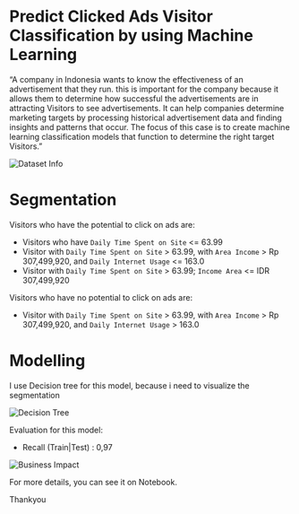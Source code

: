 # Predict Clicked Ads Visitor Classification by using Machine Learning

“A company in Indonesia wants to know the effectiveness of an advertisement that they run. this is important for the company because it allows them to determine how successful the advertisements are in attracting Visitors to see advertisements. It can help companies determine marketing targets by processing historical advertisement data and finding insights and patterns that occur. The focus of this case is to create machine learning classification models that function to determine the right target Visitors.”

![Dataset Info](https://user-images.githubusercontent.com/101324931/182505067-c9f9736a-126a-4b40-abf0-6ffc3cf8d219.jpg)

# Segmentation

Visitors who have the potential to click on ads are:
- Visitors who have `Daily Time Spent on Site` <= 63.99
- Visitor with `Daily Time Spent on Site` > 63.99, with `Area Income` > Rp 307,499,920, and `Daily Internet Usage` <= 163.0
- Visitor with `Daily Time Spent on Site` > 63.99; `Income Area` <= IDR 307,499,920

Visitors who have no potential to click on ads are:
- Visitor with `Daily Time Spent on Site` > 63.99, with `Area Income` > Rp 307,499,920, and `Daily Internet Usage` > 163.0

# Modelling

I use Decision tree for this model, because i need to visualize the segmentation

![Decision Tree ](https://user-images.githubusercontent.com/101324931/182505186-fbbd2e84-348f-496a-9b4b-13dd6172ab31.jpg)

Evaluation for this model:
- Recall (Train|Test) : 0,97

![Business Impact](https://user-images.githubusercontent.com/101324931/182505395-a04bab1e-3645-4d8c-9a15-565ad1a7f399.jpg)

For more details, you can see it on Notebook.

Thankyou
